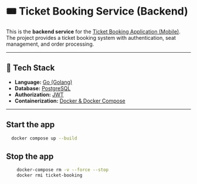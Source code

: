 # 🎟 Ticket Booking Service (Backend)

This is the **backend service** for the [Ticket Booking Application (Mobile)](https://github.com/Zhandos28/ticket-booking-application-mobil).  
The project provides a ticket booking system with authentication, seat management, and order processing.

---

## 🚀 Tech Stack

- **Language:** [Go (Golang)](https://go.dev/)
- **Database:** [PostgreSQL](https://www.postgresql.org/)
- **Authorization:** [JWT](https://jwt.io/)
- **Containerization:** [Docker & Docker Compose](https://www.docker.com/)

---

## Start the app

```bash
  docker compose up --build
```
## Stop the app
```bash
    docker-compose rm -v --force --stop
    docker rmi ticket-booking
```


